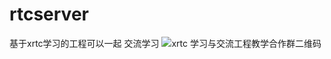 # rtcserver

基于xrtc学习的工程可以一起 交流学习
![xrtc 学习与交流工程教学合作群二维码](https://github.com/user-attachments/assets/e81522b4-0f6e-41c8-b41b-65fba46e7d59)
